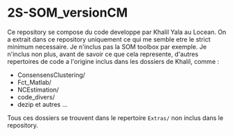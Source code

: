 # 2S-SOM_versionCM


Ce repository se compose du code developpe par Khalil Yala au Locean.  On a
extrait dans ce repository uniquement ce qui me semble etre le strict
minimum necessaire.  Je n'inclus pas la SOM toolbox par exemple.  Je
n'inclus non plus, avant de savoir ce que cela represente, d'autres
repertoires de code a l'origine inclus dans les dossiers de Khalil, comme :

 - ConsensensClustering/
 - Fct_Matlab/
 - NCEstimation/
 - code_divers/
 - dezip
et autres ...

Tous ces dossiers se trouvent dans le repertoire `Extras/` non inclus dans le
repository.
